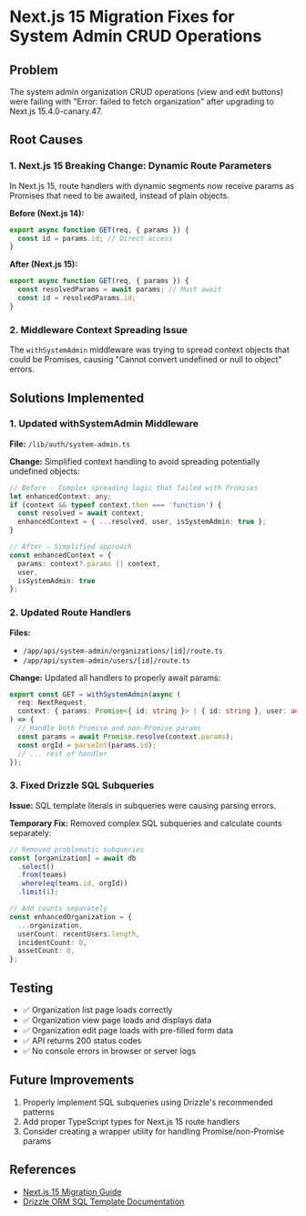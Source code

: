 # Next.js 15 Migration Fixes for System Admin CRUD Operations

## Problem
The system admin organization CRUD operations (view and edit buttons) were failing with "Error: failed to fetch organization" after upgrading to Next.js 15.4.0-canary.47.

## Root Causes

### 1. Next.js 15 Breaking Change: Dynamic Route Parameters
In Next.js 15, route handlers with dynamic segments now receive params as Promises that need to be awaited, instead of plain objects.

**Before (Next.js 14):**
```typescript
export async function GET(req, { params }) {
  const id = params.id; // Direct access
}
```

**After (Next.js 15):**
```typescript
export async function GET(req, { params }) {
  const resolvedParams = await params; // Must await
  const id = resolvedParams.id;
}
```

### 2. Middleware Context Spreading Issue
The `withSystemAdmin` middleware was trying to spread context objects that could be Promises, causing "Cannot convert undefined or null to object" errors.

## Solutions Implemented

### 1. Updated withSystemAdmin Middleware
**File:** `/lib/auth/system-admin.ts`

**Change:** Simplified context handling to avoid spreading potentially undefined objects:

```typescript
// Before - Complex spreading logic that failed with Promises
let enhancedContext: any;
if (context && typeof context.then === 'function') {
  const resolved = await context;
  enhancedContext = { ...resolved, user, isSystemAdmin: true };
}

// After - Simplified approach
const enhancedContext = {
  params: context?.params || context,
  user,
  isSystemAdmin: true
};
```

### 2. Updated Route Handlers
**Files:**
- `/app/api/system-admin/organizations/[id]/route.ts`
- `/app/api/system-admin/users/[id]/route.ts`

**Change:** Updated all handlers to properly await params:

```typescript
export const GET = withSystemAdmin(async (
  req: NextRequest,
  context: { params: Promise<{ id: string }> | { id: string }, user: any, isSystemAdmin: boolean }
) => {
  // Handle both Promise and non-Promise params
  const params = await Promise.resolve(context.params);
  const orgId = parseInt(params.id);
  // ... rest of handler
});
```

### 3. Fixed Drizzle SQL Subqueries
**Issue:** SQL template literals in subqueries were causing parsing errors.

**Temporary Fix:** Removed complex SQL subqueries and calculate counts separately:

```typescript
// Removed problematic subqueries
const [organization] = await db
  .select()
  .from(teams)
  .where(eq(teams.id, orgId))
  .limit(1);

// Add counts separately
const enhancedOrganization = {
  ...organization,
  userCount: recentUsers.length,
  incidentCount: 0,
  assetCount: 0,
};
```

## Testing
- ✅ Organization list page loads correctly
- ✅ Organization view page loads and displays data
- ✅ Organization edit page loads with pre-filled form data
- ✅ API returns 200 status codes
- ✅ No console errors in browser or server logs

## Future Improvements
1. Properly implement SQL subqueries using Drizzle's recommended patterns
2. Add proper TypeScript types for Next.js 15 route handlers
3. Consider creating a wrapper utility for handling Promise/non-Promise params

## References
- [Next.js 15 Migration Guide](https://nextjs.org/docs/app/building-your-application/upgrading/version-15)
- [Drizzle ORM SQL Template Documentation](https://orm.drizzle.team/docs/sql)